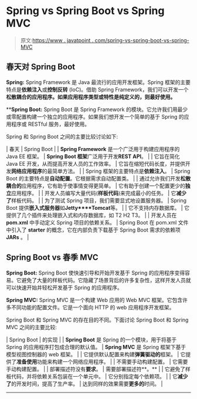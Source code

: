 # Spring vs Spring Boot vs Spring MVC

> 原文:[https://www . javatpoint . com/spring-vs-spring-boot-vs-spring-MVC](https://www.javatpoint.com/spring-vs-spring-boot-vs-spring-mvc)

## 春天对 Spring Boot

**Spring:** Spring Framework 是 Java 最流行的应用开发框架。Spring 框架的主要特点是**依赖注入**或**控制反转** (IoC)。借助 Spring Framework，我们可以开发一个**松散耦合的应用程序。如果应用程序类型或特性是纯定义的，则最好使用。**

 ****Spring Boot:** Spring Boot 是 Spring Framework 的模块。它允许我们用最少或零配置构建一个独立的应用程序。如果我们想开发一个简单的基于 Spring 的应用程序或 RESTful 服务，最好使用。

Spring 和 Spring Boot 之间的主要比较讨论如下:

| 春天 | Spring Boot |
| **Spring Framework** 是一个广泛用于构建应用程序的 Java EE 框架。 | **Spring Boot 框架**广泛用于开发**REST API**。 |
| 它旨在简化 Java EE 开发，从而提高开发人员的工作效率。 | 它旨在缩短代码长度，并提供开发**网络应用程序**的最简单方法。 |
| Spring 框架的主要特点是**依赖注入**。 | Spring Boot 的主要特点是**自动配置**。它根据需求自动配置类。 |
| 通过允许我们开发**松散耦合的**应用程序，它有助于使事情变得更简单。 | 它有助于创建一个配置更少的**独立**应用程序。 |
| 开发人员编写大量代码(**样板代码**)来完成最小的任务。 | 它**减少了**样板代码。 |
| 为了测试 Spring 项目，我们需要显式地设置服务器。 | Spring Boot 提供**嵌入式服务器**如**Jetty****Tomcat**等。 |
| 它不支持内存数据库。 | 它提供了几个插件来处理嵌入式和内存数据库，如 T2 H2 T3。 |
| 开发人员在 **pom.xml** 中手动定义 Spring 项目的依赖关系。 | Spring Boot 在 pom.xml 文件中引入了 **starter** 的概念，它在内部负责下载基于 Spring Boot 需求的依赖项 **JARs** 。 |

## Spring Boot vs 春季 MVC

**Spring Boot:** Spring Boot 使快速引导和开始开发基于 Spring 的应用程序变得容易。它避免了大量的样板代码。它隐藏了场景背后的许多复杂性，这样开发人员就可以快速开始并轻松开发基于 Spring 的应用程序。

**Spring MVC:** Spring MVC 是一个构建 Web 应用的 Web MVC 框架。它包含许多不同功能的配置文件。它是一个面向 HTTP 的 web 应用程序开发框架。

Spring Boot 和 Spring MVC 的存在目的不同。下面讨论 Spring Boot 和 Spring MVC 之间的主要比较:

| Spring Boot | 的实现 |
| **Spring Boot** 是 Spring 的一个模块，用于将基于 Spring 的应用程序打包成合理的默认值。 | **Spring MVC** 是 Spring 框架下基于模型视图控制器的 web 框架。 |
| 它提供默认配置来构建**弹簧驱动的**框架。 | 它提供了**准备使用**功能来构建一个网络应用程序。 |
| 不需要手动构建配置。 | 它需要手动构建配置。 |
| 部署描述符没有**要求**。 | 需要部署描述符**。** |
| 它避免了样板代码，并将依赖关系包装在一个单元中。 | 它分别指定每个依赖项。 |
| 它**减少了**的开发时间，提高了生产率。 | 达到同样的效果需要**更多的**时间。 |

* * ***